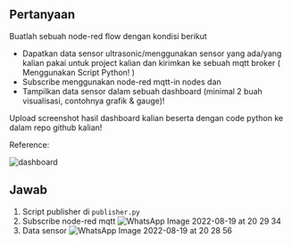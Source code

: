 ## Pertanyaan


Buatlah sebuah node-red flow dengan kondisi berikut
* Dapatkan data sensor ultrasonic/menggunakan sensor yang ada/yang kalian pakai untuk project kalian dan kirimkan ke sebuah mqtt broker ( Menggunakan Script Python! )
* Subscribe menggunakan node-red mqtt-in nodes dan 
* Tampilkan data sensor dalam sebuah dashboard (minimal 2 buah visualisasi, contohnya grafik & gauge)!

Upload screenshot hasil dashboard kalian beserta dengan code python ke dalam repo github kalian!

Reference: 

![dashboard](https://nodered.org/images/dashboardl.png)

## Jawab
1. Script publisher di ```publisher.py```
2. Subscribe node-red mqtt
![WhatsApp Image 2022-08-19 at 20 29 34](https://user-images.githubusercontent.com/107124396/185642057-60cf693f-32a5-48a9-ab4e-bdc9763bf135.jpeg)
3. Data sensor
![WhatsApp Image 2022-08-19 at 20 28 56](https://user-images.githubusercontent.com/107124396/185642210-bcfb5949-c622-4d7c-816d-49114024e82f.jpeg)
